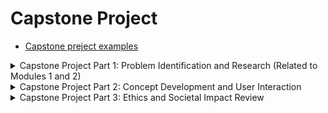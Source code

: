 # Capstone Project

- [Capstone preject examples](https://drive.google.com/file/d/18blPaiaUHLfXR9cEv52ou8IIgCAa_77A/view?usp=sharing)


<details>
  <summary>Capstone Project Part 1: Problem Identification and Research (Related to Modules 1 and 2)</summary>

- Problem Statement
- Brief Pitch of the Concept
- User painpoints when struggling to find the right words in a conversation
- Problem Identification and Research
  - Problem Statement
  - Pain Points from Interviews
  - Research Findings
  - Appendix: Interviews
    - Participant #1:
    - Participant #2:
    - Participant #3:
</details>


<details>
  <summary>Capstone Project Part 2: Concept Development and User Interaction</summary>
</details>


<details>
  <summary>Capstone Project Part 3: Ethics and Societal Impact Review</summary>
</details>